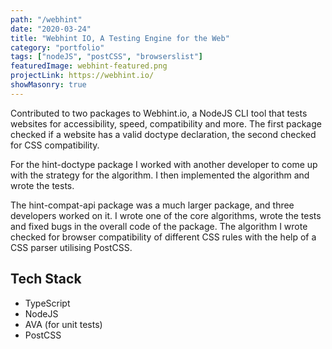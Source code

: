 ```yaml
---
path: "/webhint"
date: "2020-03-24"
title: "Webhint IO, A Testing Engine for the Web"
category: "portfolio"
tags: ["nodeJS", "postCSS", "browserslist"]
featuredImage: webhint-featured.png
projectLink: https://webhint.io/
showMasonry: true
---
```


Contributed to two packages to Webhint.io, a NodeJS CLI tool that tests websites for accessibility, speed, compatibility and more. The first package checked if a website has a valid doctype declaration, the second checked for CSS compatibility.

For the hint-doctype package I worked with another developer to come up with the strategy for the algorithm. I then implemented the algorithm and wrote the tests.

The hint-compat-api package was a much larger package, and three developers worked on it. I wrote one of the core algorithms, wrote the tests and fixed bugs in the overall code of the package. The algorithm I wrote checked for browser compatibility of different CSS rules with the help of a CSS parser utilising PostCSS.

## Tech Stack

- TypeScript
- NodeJS
- AVA (for unit tests)
- PostCSS
